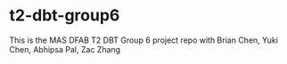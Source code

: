 # t2-dbt-group6
This is the MAS DFAB T2 DBT Group 6 project repo with Brian Chen, Yuki Chen, Abhipsa Pal, Zac Zhang
